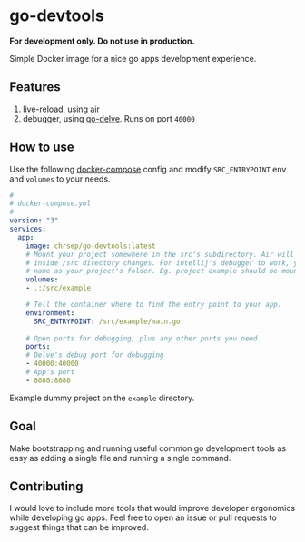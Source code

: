 # go-devtools

**For development only. Do not use in production.**

Simple Docker image for a nice go apps development experience. 

## Features
1. live-reload, using [air](https://github.com/cosmtrek/air) 
2. debugger, using [go-delve](https://github.com/go-delve/delve). Runs on port `40000`

## How to use
Use the following [docker-compose](https://docs.docker.com/compose/) config and modify `SRC_ENTRYPOINT` env and `volumes` to your needs.
```yaml
#
# docker-compose.yml
#
version: "3"
services:
  app:
    image: chrsep/go-devtools:latest
    # Mount your project somewhere in the src's subdirectory. Air will restart your app when any go files
    # inside /src directory changes. For intellij's debugger to work, you need to mount to a directory with the same
    # name as your project's folder. Eg. project example should be mounted to directory such as /src/example.
    volumes:
    - .:/src/example

    # Tell the container where to find the entry point to your app.
    environment:
      SRC_ENTRYPOINT: /src/example/main.go
  
    # Open ports for debugging, plus any other ports you need.
    ports:
    # Delve's debug port for debugging
    - 40000:40000
    # App's port
    - 8080:8080
```
Example dummy project on the `example` directory.


## Goal
Make bootstrapping and running useful common go development tools as easy as adding a single file and running a single command.

## Contributing
I would love to include more tools that would improve developer ergonomics while developing go apps. Feel free to open an issue or pull requests to suggest things that can be improved.
